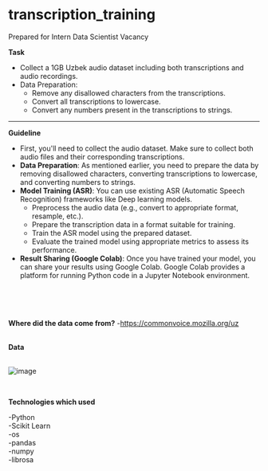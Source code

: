 # transcription_training
Prepared for Intern Data Scientist Vacancy

**Task**
- Collect a 1GB Uzbek audio dataset including both transcriptions and audio recordings.
- Data Preparation:
    - Remove any disallowed characters from the transcriptions.
    - Convert all transcriptions to lowercase.
    - Convert any numbers present in the transcriptions to strings.

---

**Guideline**

- First, you'll need to collect the audio dataset. Make sure to collect both audio files and their corresponding transcriptions.
- **Data Preparation**: As mentioned earlier, you need to prepare the data by removing disallowed characters, converting transcriptions to lowercase, and converting numbers to strings.
- **Model Training (ASR)**: You can use existing ASR (Automatic Speech Recognition) frameworks like Deep learning models.
    - Preprocess the audio data (e.g., convert to appropriate format, resample, etc.).
    - Prepare the transcription data in a format suitable for training.
    - Train the ASR model using the prepared dataset.
    - Evaluate the trained model using appropriate metrics to assess its performance.
- **Result Sharing (Google Colab)**: Once you have trained your model, you can share your results using Google Colab. Google Colab provides a platform for running Python code in a Jupyter Notebook environment.
<br>
<br>
<br>

**Where did the data come from?**
-https://commonvoice.mozilla.org/uz
<br>
<br>

**Data**
<br>
<br>

![image](https://github.com/jamshid-ds/transcription_training/assets/117648241/11572572-00bb-4c5e-9ca9-46f06b9df4dd)

<br>

**Technologies which used**
<br>

-Python
<br>
-Scikit Learn
<br>
-os
<br>
-pandas
<br>
-numpy
<br>
-librosa

